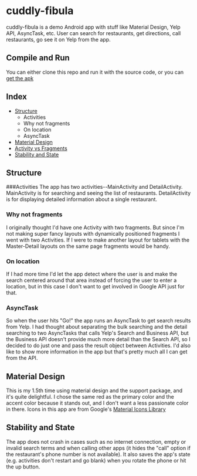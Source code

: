 # cuddly-fibula
cuddly-fibula is a demo Android app with stuff like Material Design, Yelp API, AsyncTask, etc. User can search for restaurants, get directions, call restaurants, go see it on Yelp from the app. 

## Compile and Run
You can either clone this repo and run it with the source code, or you can [get the apk](cuddly-fibula.apk)

## Index
- [Structure](#structure)
	- Activities
	- Why not fragments
	- On location
	- AsyncTask
- [Material Design](#material-design)
- [Activity vs Fragments](#activity-vs-fragments)
- [Stability and State](#stability-and-state)

## Structure
###Activities
The app has two activities--MainActivity and DetailActivity. MainActivity is for searching and seeing the list of restaurants. DetailActivity is for displaying detailed information about a single restaurant.
### Why not fragments
I originally thought I'd have one Activity with two fragments. But since I'm not making super fancy layouts with dynamically positioned fragments I went with two Activities. If I were to make another layout for tablets with the Master-Detail layouts on the same page fragments would be handy.
### On location
If I had more time I'd let the app detect where the user is and make the search centered around that area instead of forcing the user to enter a location, but in this case I don't want to get involved in Google API just for that.
### AsyncTask
So when the user hits "Go!" the app runs an AsyncTask to get search results from Yelp. I had thought about separating the bulk searching and the detail searching to two AsyncTasks that calls Yelp's Search and Business API, but the Business API doesn't provide much more detail than the Search API, so I decided to do just one and pass the result object between Activities. I'd also like to show more information in the app but that's pretty much all I can get from the API.

## Material Design
This is my 1.5th time using material design and the support package, and it's quite delightful. I chose the same red as the primary color and the accent color because it stands out, and I don't want a less passionate color in there.
Icons in this app are from Google's [Material Icons Library](https://www.google.com/design/icons/)

## Stability and State
The app does not crash in cases such as no internet connection, empty or invalid search terms and when calling other apps (it hides the "call" option if the restaurant's phone number is not available). It also saves the app's state (e.g. activities don't restart and go blank) when you rotate the phone or hit the up button.

